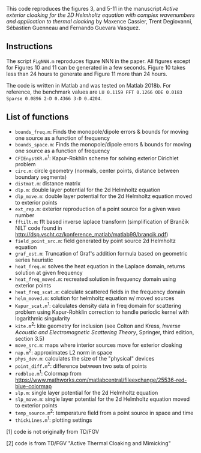 This code reproduces the figures 3, and 5-11 in the manuscript _Active exterior cloaking for the 2D Helmholtz equation with complex wavenumbers and application to thermal cloaking_ by Maxence Cassier, Trent Degiovanni, Sébastien Guenneau and Fernando Guevara Vasquez.

## Instructions
The script `FigNNN.m` reproduces figure NNN in the paper. All figures except for Figures 10 and 11 can be generated in a few seconds. Figure 10 takes less than 24 hours to generate and Figure 11 more than 24 hours. 

The code is written in Matlab and was tested on Matlab 2018b. For reference, the benchmark values are `LU 0.1159 FFT 0.1266 ODE 0.0183 Sparse 0.0896 2-D 0.4366 3-D 0.4204`.

## List of functions
* `bounds_freq.m`: Finds the monopole/dipole errors & bounds for moving one source as a function of frequency 
* `bounds_space.m`: Finds the monopole/dipole errors & bounds for moving one source as a function of frequency
* `CFIEnystKR.m`<sup>1</sup>: Kapur-Rokhlin scheme for solving exterior Dirichlet problem 
* `circ.m`: circle geometry (normals, center points, distance between boundary segments)
* `distmat.m`: distance matrix 
* `dlp.m`: double layer potential for the 2d Helmholtz equation
* `dlp_move.m`: double layer potential for the 2d Helmholtz equation moved to exterior points
* `ext_rep.m`: exterior reproduction of a point source for a given wave number 
* `fftilt.m`: fft based inverse laplace transform (simplification of Brančík NILT code found in http://dsp.vscht.cz/konference_matlab/matlab99/brancik.pdf)
* `field_point_src.m`: field generated by point source 2d Helmholtz equation 
* `graf_est.m`: Truncation of Graf's addition formula based on geometric series heuristic
* `heat_freq.m`: solves the heat equation in the Laplace domain, returns solution at given frequency
* `heat_freq_moved.m`: recreated solution in frequency domain using exterior points 
* `heat_freq_scat.m`: calculate scattered fields in the frequency domain
* `helm_moved.m`: solution for helmholtz equation w/ moved sources
* `Kapur_scat.m`<sup>1</sup>: calculates density data in freq domain for scattering problem using Kapur-Rohklin correction to handle periodic kernel with logarithmic singularity
* `kite.m`<sup>2</sup>: kite geometry for inclusion (see Colton and Kress, _Inverse Acoustic and Electromagnetic Scattering Theory_, Springer, third edition, section 3.5)
* `move_src.m`: maps where interior sources move for exterior cloaking
* `nap.m`<sup>2</sup>: approximates L2 norm in space
* `phys_dev.m`: calculates the size of the "physical" devices
* `point_diff.m`<sup>2</sup>: difference between two sets of points 
* `redblue.m`<sup>1</sup>: Colormap from https://www.mathworks.com/matlabcentral/fileexchange/25536-red-blue-colormap
* `slp.m`: single layer potential for the 2d Helmholtz equation
* `slp_move.m`: single layer potential for the 2d Helmholtz equation moved to exterior points
* `temp_source.m`<sup>2</sup>: temperature field from a point source in space and time
* `thickLines.m`<sup>1</sup>: plotting settings


[1] code is not originally from TD/FGV

[2] code is from TD/FGV "Active Thermal Cloaking and Mimicking"

